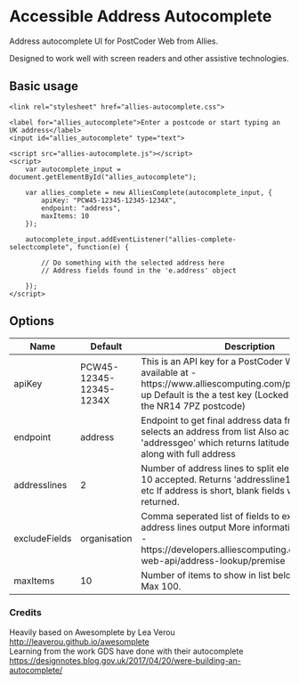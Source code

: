 # Accessible Address Autocomplete

Address autocomplete UI for PostCoder Web from Allies.

Designed to work well with screen readers and other assistive technologies.

## Basic usage

```
<link rel="stylesheet" href="allies-autocomplete.css">

<label for="allies_autocomplete">Enter a postcode or start typing an UK address</label>
<input id="allies_autocomplete" type="text">

<script src="allies-autocomplete.js"></script>
<script>
    var autocomplete_input = document.getElementById("allies_autocomplete");

    var allies_complete = new AlliesComplete(autocomplete_input, {
        apiKey: "PCW45-12345-12345-1234X",
        endpoint: "address",
        maxItems: 10
    });
    
    autocomplete_input.addEventListener("allies-complete-selectcomplete", function(e) {

        // Do something with the selected address here
        // Address fields found in the 'e.address' object

    });
</script>
```

## Options

<table>
    <thead>
        <tr>
            <th>Name</th>
            <th>Default</th>
            <th>Description</th>
        </tr>
    </thead>
    <tbody>
        <tr>
            <td>apiKey</td>
            <td>PCW45-12345-12345-1234X</td>
            <td>
            This is an API key for a PostCoder Web accounts, available at - https://www.alliescomputing.com/postcoder/sign-up   
            Default is the a test key (Locked to addresses in the NR14 7PZ postcode)
            </td>
        </tr>
        <tr>
            <td>endpoint</td>
            <td>address</td>
            <td>
            Endpoint to get final address data from when user selects an address from list   
            Also accepts 'addressgeo' which returns latitude and longitude along with full address
            </td>
        </tr>
        <tr>
            <td>addresslines</td>
            <td>2</td>
            <td>
            Number of address lines to split elements over, 1 - 10 accepted.   
            Returns 'addressline1', 'addressline2' etc  
            If address is short, blank fields will not be returned.
            </td>
        </tr>
        <tr>
            <td>excludeFields</td>
            <td>organisation</td>
            <td>
            Comma seperated list of fields to exclude from address lines output  
            More information can be found - https://developers.alliescomputing.com/postcoder-web-api/address-lookup/premise
            </td>
        </tr>
        <tr>
            <td>maxItems</td>
            <td>10</td>
            <td>
            Number of items to show in list below input box. Max 100.
            </td>
        </tr>
    </tbody>
</table>

### Credits

Heavily based on Awesomplete by Lea Verou http://leaverou.github.io/awesomplete  
Learning from the work GDS have done with their autocomplete https://designnotes.blog.gov.uk/2017/04/20/were-building-an-autocomplete/